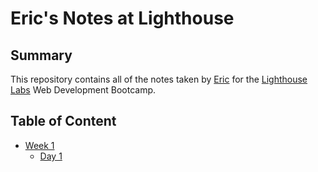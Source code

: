 # Eric's Notes at Lighthouse
## Summary
This repository contains all of the notes taken by [Eric](https://github.com/) for the [Lighthouse Labs](https://www.lighthouselabs.ca) Web Development Bootcamp.

## Table of Content
* [Week 1](/Week_1)
  * [Day 1](/Week_1/Day_1)
